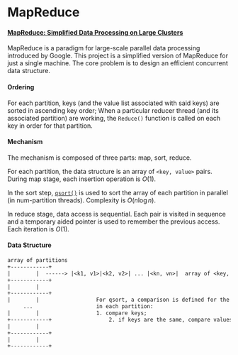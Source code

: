 # MapReduce
#### [MapReduce: Simplified Data Processing on Large Clusters](<https://static.googleusercontent.com/media/research.google.com/en//archive/mapreduce-osdi04.pdf>)

MapReduce is a paradigm for large-scale parallel data processing introduced by Google. This project is a simplified version of MapReduce for just a single machine. The core problem is to design an efficient  concurrent data structure.

#### Ordering

For each partition, keys (and the value list associated with said keys) are sorted in ascending key order; When a particular reducer thread (and its associated partition) are working, the `Reduce()` function is called on each key in order for that partition.

#### Mechanism

The mechanism is composed of three parts: map, sort, reduce.

For each partition, the data structure is an array of `<key, value>` pairs. During map stage, each insertion operation is $O(1)​$.

In the sort step, [`qsort()`](<https://www.tutorialspoint.com/c_standard_library/c_function_qsort.htm>) is used to sort  the array of  each partition in parallel (in num-partition threads). Complexity is $O(n\log n)$.

In reduce stage, data access is sequential. Each pair is visited in sequence and a temporary aided pointer is used to remember the previous access. Each iteration is $O(1)$.

#### Data Structure

```tex
array of partitions
+------------+
|	     |  ------> |<k1, v1>|<k2, v2>| ... |<kn, vn>|  array of <key, value> pairs
+------------+
|	     |
+------------+
|	     |					For qsort, a comparison is defined for the <key, value> pairs
     ...					in each partition:
|	     |					1. compare keys;
+------------+					2. if keys are the same, compare values.
|	     |
+------------+
|	     |
+------------+
```

